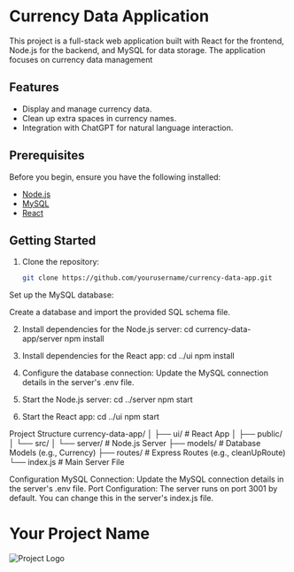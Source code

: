 # Currency Data Application 

This project is a full-stack web application built with React for the frontend, Node.js for the backend, and MySQL for data storage. The application focuses on currency data management 

## Features

- Display and manage currency data.
- Clean up extra spaces in currency names.
- Integration with ChatGPT for natural language interaction.

## Prerequisites

Before you begin, ensure you have the following installed:

- [Node.js](https://nodejs.org/)
- [MySQL](https://www.mysql.com/)
- [React](https://reactjs.org/)

## Getting Started

1. Clone the repository:

   ```bash
   git clone https://github.com/yourusername/currency-data-app.git
   ```

Set up the MySQL database:

Create a database and import the provided SQL schema file.

2. Install dependencies for the Node.js server:
   cd currency-data-app/server
   npm install

3. Install dependencies for the React app:
   cd ../ui
   npm install

4. Configure the database connection:
   Update the MySQL connection details in the server's .env file.

5. Start the Node.js server:
   cd ../server
   npm start

6. Start the React app:
   cd ../ui
   npm start

Project Structure
currency-data-app/
│
├── ui/              # React App
│   ├── public/
│   └── src/
│
└── server/              # Node.js Server
    ├── models/          # Database Models (e.g., Currency)
    ├── routes/          # Express Routes (e.g., cleanUpRoute)
    └── index.js         # Main Server File


Configuration
MySQL Connection: Update the MySQL connection details in the server's .env file.
Port Configuration: The server runs on port 3001 by default. You can change this in the server's index.js file.


# Your Project Name

![Project Logo]([https://postimg.cc/Cdh5XyBV](https://i.postimg.cc/XNF5Z4nX/digu-122.jpg)https://i.postimg.cc/XNF5Z4nX/digu-122.jpg)

